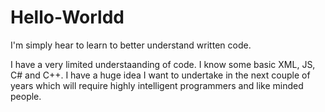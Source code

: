 # Hello-Worldd
I'm simply hear to learn to better understand written code.

I have a very limited understaanding of code. I know some basic XML, JS, C# and C++.
I have a huge idea I want to undertake in the next couple of years which will require highly intelligent programmers and like minded people. 
